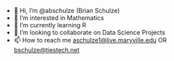 - 👋 Hi, I’m @abschulze (Brian Schulze)
- 👀 I’m interested in Mathematics
- 🌱 I’m currently learning R
- 💞️ I’m looking to collaborate on Data Science Projects
- 📫 How to reach me aschulze1@live.maryville.edu OR bschulze@tiestech.net

<!---
abschulze/abschulze is a ✨ special ✨ repository because its `README.md` (this file) appears on your GitHub profile.
You can click the Preview link to take a look at your changes.
--->
